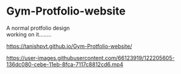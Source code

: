 # Gym-Protfolio-website

A normal protfolio design <br>
working on it........

https://tanishpvt.github.io/Gym-Protfolio-website/


https://user-images.githubusercontent.com/66123919/122205605-136dc080-cebe-11eb-8fca-7117c8812cd6.mp4


